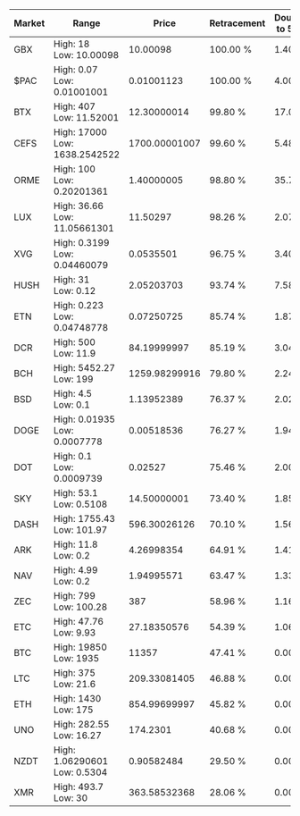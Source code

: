 | Market | Range | Price| Retracement | Doubles to 50% |
| --- | --- | --- | --- | --- |
| GBX | High: 18<br />Low: 10.00098 | 10.00098 | 100.00 % | 1.40 |
| $PAC | High: 0.07<br />Low: 0.01001001 | 0.01001123 | 100.00 % | 4.00 |
| BTX | High: 407<br />Low: 11.52001 | 12.30000014 | 99.80 % | 17.01 |
| CEFS | High: 17000<br />Low: 1638.2542522 | 1700.00001007 | 99.60 % | 5.48 |
| ORME | High: 100<br />Low: 0.20201361 | 1.40000005 | 98.80 % | 35.79 |
| LUX | High: 36.66<br />Low: 11.05661301 | 11.50297 | 98.26 % | 2.07 |
| XVG | High: 0.3199<br />Low: 0.04460079 | 0.0535501 | 96.75 % | 3.40 |
| HUSH | High: 31<br />Low: 0.12 | 2.05203703 | 93.74 % | 7.58 |
| ETN | High: 0.223<br />Low: 0.04748778 | 0.07250725 | 85.74 % | 1.87 |
| DCR | High: 500<br />Low: 11.9 | 84.19999997 | 85.19 % | 3.04 |
| BCH | High: 5452.27<br />Low: 199 | 1259.98299916 | 79.80 % | 2.24 |
| BSD | High: 4.5<br />Low: 0.1 | 1.13952389 | 76.37 % | 2.02 |
| DOGE | High: 0.01935<br />Low: 0.0007778 | 0.00518536 | 76.27 % | 1.94 |
| DOT | High: 0.1<br />Low: 0.0009739 | 0.02527 | 75.46 % | 2.00 |
| SKY | High: 53.1<br />Low: 0.5108 | 14.50000001 | 73.40 % | 1.85 |
| DASH | High: 1755.43<br />Low: 101.97 | 596.30026126 | 70.10 % | 1.56 |
| ARK | High: 11.8<br />Low: 0.2 | 4.26998354 | 64.91 % | 1.41 |
| NAV | High: 4.99<br />Low: 0.2 | 1.94995571 | 63.47 % | 1.33 |
| ZEC | High: 799<br />Low: 100.28 | 387 | 58.96 % | 1.16 |
| ETC | High: 47.76<br />Low: 9.93 | 27.18350576 | 54.39 % | 1.06 |
| BTC | High: 19850<br />Low: 1935 | 11357 | 47.41 % | 0.00 |
| LTC | High: 375<br />Low: 21.6 | 209.33081405 | 46.88 % | 0.00 |
| ETH | High: 1430<br />Low: 175 | 854.99699997 | 45.82 % | 0.00 |
| UNO | High: 282.55<br />Low: 16.27 | 174.2301 | 40.68 % | 0.00 |
| NZDT | High: 1.06290601<br />Low: 0.5304 | 0.90582484 | 29.50 % | 0.00 |
| XMR | High: 493.7<br />Low: 30 | 363.58532368 | 28.06 % | 0.00 |
